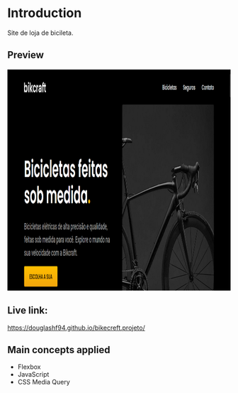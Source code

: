 # Introduction

Site de loja de bicileta.

## Preview

<img src="https://github.com/DouglasHF94/Bikecraft/blob/master/fotobikecraft.png" height="500"/>

## Live link:

https://douglashf94.github.io/bikecreft.projeto/

## Main concepts applied

- Flexbox
- JavaScript
- CSS Media Query
